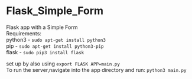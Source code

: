 # Flask_Simple_Form
Flask app with a Simple Form
<br/>
Requirements:<br/>
python3 - `sudo apt-get install python3`<br/>
pip - `sudo apt-get install python3-pip`<br/>
flask - `sudo pip3 install flask`<br/>

set up by also using `export FLASK APP=main.py`<br/>
To run the server,navigate into the app directory and run: `python3 main.py`
